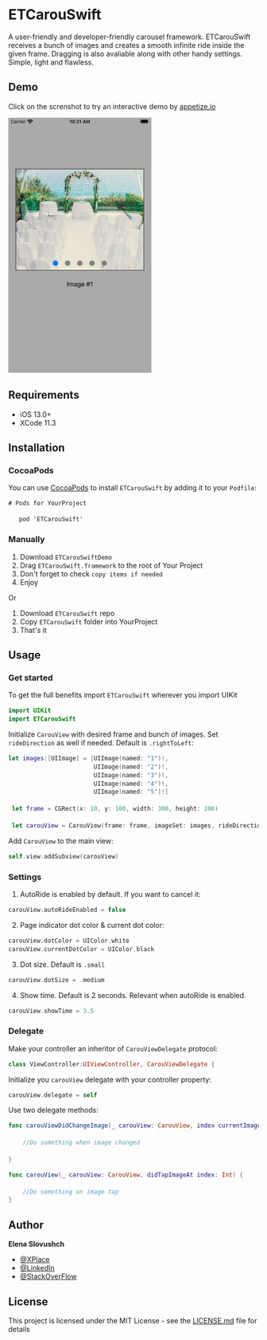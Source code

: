 # ETCarouSwift

A user-friendly and developer-friendly carousel framework. ETCarouSwift receives a bunch of images and creates a smooth infinite ride inside the given frame. Dragging is also avaliable along with other handy settings. Simple, light and flawless.

## Demo

Click on the screnshot to try an interactive demo by [appetize.io](https://appetize.io)

[<img src="ETCarouSwift_screenshot.jpg" width="288" height="512" />](https://appetize.io/app/an0dku1e08nm2kv7p8984cyqx8?device=iphone8&scale=75&orientation=portrait&osVersion=13.3)


## Requirements

* iOS 13.0+
* XCode 11.3


## Installation

### CocoaPods

You can use [CocoaPods](https://cocoapods.org) to install ```ETCarouSwift``` by adding it to your ```Podfile```:

```
# Pods for YourProject

   pod 'ETCarouSwift'
```

### Manually

1. Download ```ETCarouSwiftDemo```
2. Drag ```ETCarouSwift.framework``` to the root of Your Project
3. Don't forget to check ```copy items if needed```
4. Enjoy

Or

1. Download ```ETCarouSwift``` repo
2. Copy ```ETCarouSwift``` folder into YourProject
3. That's it



## Usage

### Get started

To get the full benefits import ```ETCarouSwift```  wherever you import UIKit

```Swift
import UIKit
import ETCarouSwift 
```

Initialize ```CarouView``` with desired frame and bunch of images. Set ```rideDirection``` as well if needed. Default is ```.rightToLeft```:

```Swift
let images:[UIImage] = [UIImage(named: "1")!,
                        UIImage(named: "2")!,
                        UIImage(named: "3")!,
                        UIImage(named: "4")!,
                        UIImage(named: "5")!]
                        
 let frame = CGRect(x: 10, y: 100, width: 300, height: 200)
 
 let carouView = CarouView(frame: frame, imageSet: images, rideDirection: .leftToRight)
```

Add ```CarouView``` to the main view:

```Swift
self.view.addSubview(carouView)
```

### Settings

1. AutoRide is enabled by default. If you want to cancel it:
```Swift
carouView.autoRideEnabled = false
```
2. Page indicator dot color & current dot color:
```Swift
carouView.dotColor = UIColor.white
carouView.currentDotColor = UIColor.black
```
3. Dot size. Default is ```.small```
```Swift
carouView.dotSize = .medium
```
4. Show time. Default is 2 seconds. Relevant when autoRide is enabled. 
```Swift
carouView.showTime = 3.5
```

### Delegate

Make your controller an inheritor of ```CarouViewDelegate``` protocol:
```Swift
class ViewController:UIViewController, CarouViewDelegate {
```
Initialize you ```carouView``` delegate with your controller property:

```Swift
carouView.delegate = self
```

Use two delegate methods:

```Swift
func carouViewDidChangeImage(_ carouView: CarouView, index currentImageIndex: Int) {
        
    //Do something when image changed
        
}
```

```Swift
func carouView(_ carouView: CarouView, didTapImageAt index: Int) {
    
    //Do something on image tap
}
```

## Author

**Elena Slovushch**
* [@XPlace](https://www.xplace.com/il/en/u/paralel?omloc=us_en)
* [@LinkedIn](https://www.linkedin.com/in/elena-slovushch/)
* [@StackOverFlow](https://stackoverflow.com/users/4506863/elena?tab=profile)


## License

This project is licensed under the MIT License - see the [LICENSE.md](LICENSE.md) file for details
